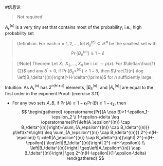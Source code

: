#信息论 

> Not required


$A_\epsilon^{(n)}$ is a very tiny set that contains most of the probability; i.e., high probability set

>Definition. For each $n=1,2, \ldots$, let $B_\delta^{(n)} \subseteq \mathcal{X}^n$ be the smallest set with
>$$
>\operatorname{Pr}\left\{B_\delta^{(n)}\right\} \geq 1-\delta
>$$

>[!Note] Theorem
>Let $X_1, X_2, \ldots, X_n$ be i.i.d $\sim p(x)$. For $\delta<\frac{1}{2}$ and any $\delta^{\prime}>0$, if $\operatorname{Pr}\left\{B_\delta>^{(n)}\right\} \geq 1-\delta$, then $\frac{1}{n} \log \left|B_\delta^{(n)}\right|>H-\delta^{\prime}$ for $n$ sufficiently large.


Intuition: As $A_\epsilon^{(n)}$ has $2^{n(H \pm \epsilon)}$ elements, $\left|B_\delta^{(n)}\right|$ and $\left|A_\epsilon^{(n)}\right|$ are equal to the first order in the exponent
Proof: (exercise 3.11)
- For any two sets $A, B$, if $\operatorname{Pr}(A) \geq 1-\epsilon_1 \operatorname{Pr}(B) \geq 1-\epsilon_2$, then
$$
\begin{gathered}
\operatorname{Pr}(A \cap B)>1-\epsilon_1-\epsilon_2 \\
1-\epsilon-\delta \leq \operatorname{Pr}\left(A_\epsilon^{(n)} \cap B_\delta^{(n)}\right)=\sum_{A_\epsilon^{(n)} \cap B_\delta^{(n)}} p\left(x^n\right) \leq \sum_{A_\epsilon^{(n)} \cap B_\delta^{(n)}} 2^{-n(H-\epsilon)} \\
=\left|A_\epsilon^{(n)} \cap B_\delta^{(n)}\right| 2^{-n(H-\epsilon)} \leq\left|B_\delta^{(n)}\right| 2^{-n(H-\epsilon)} \\
\left|B_\delta^{(n)}\right| \geq\left|A_\epsilon^{(n)} \cap B_\delta^{(n)}\right| \geq 2^{n(H-\epsilon)}(1-\epsilon-\delta)
\end{gathered}
$$